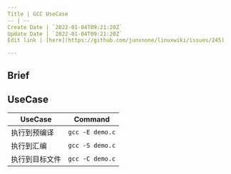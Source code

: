 ```yaml
---
Title | GCC UseCase
-- | --
Create Date | `2022-01-04T09:21:20Z`
Update Date | `2022-01-04T09:21:20Z`
Edit link | [here](https://github.com/junxnone/linuxwiki/issues/245)

---
```


## Brief

## UseCase

UseCase | Command
-- | --
执行到预编译 | `gcc -E demo.c`
执行到汇编 | `gcc -S demo.c`
执行到目标文件 | `gcc -C demo.c`


